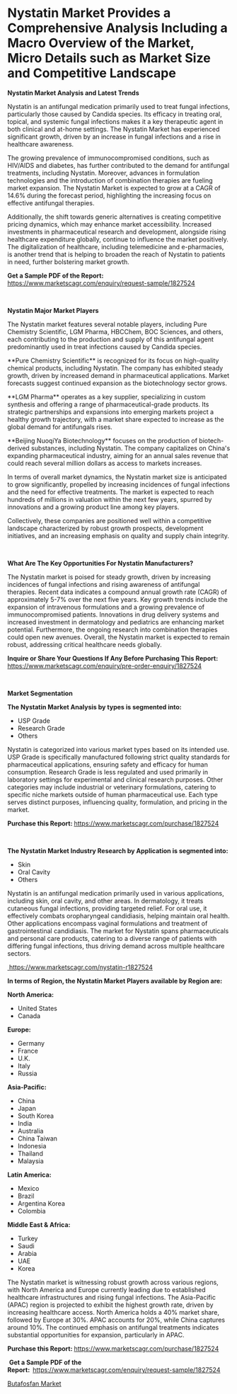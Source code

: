 <p><h1>Nystatin Market Provides a Comprehensive Analysis Including a Macro Overview of the Market, Micro Details such as Market Size and Competitive Landscape</h1></p><p><strong>Nystatin Market Analysis and Latest Trends</strong></p>
<p><p>Nystatin is an antifungal medication primarily used to treat fungal infections, particularly those caused by Candida species. Its efficacy in treating oral, topical, and systemic fungal infections makes it a key therapeutic agent in both clinical and at-home settings. The Nystatin Market has experienced significant growth, driven by an increase in fungal infections and a rise in healthcare awareness.</p><p>The growing prevalence of immunocompromised conditions, such as HIV/AIDS and diabetes, has further contributed to the demand for antifungal treatments, including Nystatin. Moreover, advances in formulation technologies and the introduction of combination therapies are fueling market expansion. The Nystatin Market is expected to grow at a CAGR of 14.6% during the forecast period, highlighting the increasing focus on effective antifungal therapies.</p><p>Additionally, the shift towards generic alternatives is creating competitive pricing dynamics, which may enhance market accessibility. Increased investments in pharmaceutical research and development, alongside rising healthcare expenditure globally, continue to influence the market positively. The digitalization of healthcare, including telemedicine and e-pharmacies, is another trend that is helping to broaden the reach of Nystatin to patients in need, further bolstering market growth.</p></p>
<p><strong>Get a Sample PDF of the Report:&nbsp;</strong> <a href="https://www.marketscagr.com/enquiry/request-sample/1827524?utm_campaign=2097&utm_medium=2&utm_source=Github&utm_content=ia&utm_term=31012025&utm_id=nystatin">https://www.marketscagr.com/enquiry/request-sample/1827524</a></p>
<p>&nbsp;</p>
<p><strong>Nystatin Major Market Players</strong></p>
<p><p>The Nystatin market features several notable players, including Pure Chemistry Scientific, LGM Pharma, HBCChem, BOC Sciences, and others, each contributing to the production and supply of this antifungal agent predominantly used in treat infections caused by Candida species. </p><p>**Pure Chemistry Scientific** is recognized for its focus on high-quality chemical products, including Nystatin. The company has exhibited steady growth, driven by increased demand in pharmaceutical applications. Market forecasts suggest continued expansion as the biotechnology sector grows.</p><p>**LGM Pharma** operates as a key supplier, specializing in custom synthesis and offering a range of pharmaceutical-grade products. Its strategic partnerships and expansions into emerging markets project a healthy growth trajectory, with a market share expected to increase as the global demand for antifungals rises.</p><p>**Beijing NuoqiYa Biotechnology** focuses on the production of biotech-derived substances, including Nystatin. The company capitalizes on China's expanding pharmaceutical industry, aiming for an annual sales revenue that could reach several million dollars as access to markets increases.</p><p>In terms of overall market dynamics, the Nystatin market size is anticipated to grow significantly, propelled by increasing incidences of fungal infections and the need for effective treatments. The market is expected to reach hundreds of millions in valuation within the next few years, spurred by innovations and a growing product line among key players. </p><p>Collectively, these companies are positioned well within a competitive landscape characterized by robust growth prospects, development initiatives, and an increasing emphasis on quality and supply chain integrity.</p></p>
<p>&nbsp;</p>
<p><strong>What Are The Key Opportunities For Nystatin Manufacturers?</strong></p>
<p><p>The Nystatin market is poised for steady growth, driven by increasing incidences of fungal infections and rising awareness of antifungal therapies. Recent data indicates a compound annual growth rate (CAGR) of approximately 5-7% over the next five years. Key growth trends include the expansion of intravenous formulations and a growing prevalence of immunocompromised patients. Innovations in drug delivery systems and increased investment in dermatology and pediatrics are enhancing market potential. Furthermore, the ongoing research into combination therapies could open new avenues. Overall, the Nystatin market is expected to remain robust, addressing critical healthcare needs globally.</p></p>
<p><strong>Inquire or Share Your Questions If Any Before Purchasing This Report:</strong> <a href="https://www.marketscagr.com/enquiry/pre-order-enquiry/1827524?utm_campaign=2097&utm_medium=2&utm_source=Github&utm_content=ia&utm_term=31012025&utm_id=nystatin">https://www.marketscagr.com/enquiry/pre-order-enquiry/1827524</a></p>
<p>&nbsp;</p>
<p><strong>Market Segmentation</strong></p>
<p><strong>The Nystatin Market Analysis by types is segmented into:</strong></p>
<p><ul><li>USP Grade</li><li>Research Grade</li><li>Others</li></ul></p>
<p><p>Nystatin is categorized into various market types based on its intended use. USP Grade is specifically manufactured following strict quality standards for pharmaceutical applications, ensuring safety and efficacy for human consumption. Research Grade is less regulated and used primarily in laboratory settings for experimental and clinical research purposes. Other categories may include industrial or veterinary formulations, catering to specific niche markets outside of human pharmaceutical use. Each type serves distinct purposes, influencing quality, formulation, and pricing in the market.</p></p>
<p><strong>Purchase this Report:&nbsp;</strong><a href="https://www.marketscagr.com/purchase/1827524?utm_campaign=2097&utm_medium=2&utm_source=Github&utm_content=ia&utm_term=31012025&utm_id=nystatin">https://www.marketscagr.com/purchase/1827524</a></p>
<p>&nbsp;</p>
<p><strong>The Nystatin Market Industry Research by Application is segmented into:</strong></p>
<p><ul><li>Skin</li><li>Oral Cavity</li><li>Others</li></ul></p>
<p><p>Nystatin is an antifungal medication primarily used in various applications, including skin, oral cavity, and other areas. In dermatology, it treats cutaneous fungal infections, providing targeted relief. For oral use, it effectively combats oropharyngeal candidiasis, helping maintain oral health. Other applications encompass vaginal formulations and treatment of gastrointestinal candidiasis. The market for Nystatin spans pharmaceuticals and personal care products, catering to a diverse range of patients with differing fungal infections, thus driving demand across multiple healthcare sectors.</p></p>
<p><a href="https://www.marketscagr.com/nystatin-r1827524?utm_campaign=2097&utm_medium=2&utm_source=Github&utm_content=ia&utm_term=31012025&utm_id=nystatin">&nbsp;https://www.marketscagr.com/nystatin-r1827524</a></p>
<p><strong>In terms of Region, the Nystatin Market Players available by Region are:</strong></p>
<p>
    <p> <strong> North America: </strong>
        <ul>
            <li>United States</li>
            <li>Canada</li>
        </ul>
        </p> 
    <p> <strong> Europe: </strong>
        <ul>
            <li>Germany</li>
            <li>France</li>
            <li>U.K.</li>
            <li>Italy</li>
            <li>Russia</li>
        </ul>
        </p> 
    <p> <strong> Asia-Pacific: </strong>
        <ul>
            <li>China</li>
            <li>Japan</li>
            <li>South Korea</li>
            <li>India</li>
            <li>Australia</li>
            <li>China Taiwan</li>
            <li>Indonesia</li>
            <li>Thailand</li>
            <li>Malaysia</li>
        </ul>
        </p> 
    <p> <strong> Latin America: </strong>
        <ul>
            <li>Mexico</li>
            <li>Brazil</li>
            <li>Argentina Korea</li>
            <li>Colombia</li>
        </ul>
        </p> 
    <p> <strong> Middle East & Africa: </strong>
        <ul>
            <li>Turkey</li>
            <li>Saudi</li>
            <li>Arabia</li>
            <li>UAE</li>
            <li>Korea</li>
        </ul>
    </p>
    </p>
<p><p>The Nystatin market is witnessing robust growth across various regions, with North America and Europe currently leading due to established healthcare infrastructures and rising fungal infections. The Asia-Pacific (APAC) region is projected to exhibit the highest growth rate, driven by increasing healthcare access. North America holds a 40% market share, followed by Europe at 30%. APAC accounts for 20%, while China captures around 10%. The continued emphasis on antifungal treatments indicates substantial opportunities for expansion, particularly in APAC.</p></p>
<p><strong>Purchase this Report: </strong><a href="https://www.marketscagr.com/purchase/1827524?utm_campaign=2097&utm_medium=2&utm_source=Github&utm_content=ia&utm_term=31012025&utm_id=nystatin">https://www.marketscagr.com/purchase/1827524</a></p>
<p>&nbsp;<strong>Get a Sample PDF of the Report:&nbsp;&nbsp;</strong><a href="https://www.marketscagr.com/enquiry/request-sample/1827524?utm_campaign=2097&utm_medium=2&utm_source=Github&utm_content=ia&utm_term=31012025&utm_id=nystatin">https://www.marketscagr.com/enquiry/request-sample/1827524</a></p>
<p><strong></strong></p>
<p><p><a href="https://github.com/FlorianWolf90/Market-Research-Report-List-1/blob/main/butafosfan-market.md?utm_campaign=2097&utm_medium=2&utm_source=Github&utm_content=ia&utm_term=31012025&utm_id=nystatin">Butafosfan Market</a></p></p>